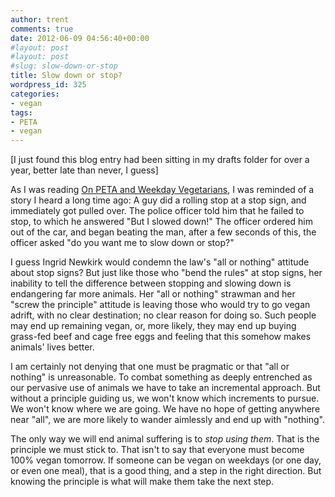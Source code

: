 ```yaml
---
author: trent
comments: true
date: 2012-06-09 04:56:40+00:00
#layout: post
#layout: post
#slug: slow-down-or-stop
title: Slow down or stop?
wordpress_id: 325
categories:
- vegan
tags:
- PETA
- vegan
---
```


[I just found this blog entry had been sitting in my drafts folder for over a year, better late than never, I guess]

As I was reading [On PETA and Weekday Vegetarians](http://vegan.fm/blog/2011/02/on-peta-and-weekday-vegetarians/), I was reminded of a story I heard a long time ago: A guy did a rolling stop at a stop sign, and immediately got pulled over. The police officer told him that he failed to stop, to which he answered "But I slowed down!"  The officer ordered him out of the car, and began beating the man, after a few seconds of this, the officer asked "do you want me to slow down or stop?"

I guess Ingrid Newkirk would condemn the law's "all or nothing" attitude about stop signs?  But just like those who "bend the rules" at stop signs, her inability to tell the difference between stopping and slowing down is endangering far more animals.  Her "all or nothing" strawman and her "screw the principle" attitude is leaving those who would try to go vegan adrift, with no clear destination; no clear reason for doing so.  Such people may end up remaining vegan, or, more likely, they may end up buying grass-fed beef and cage free eggs and feeling that this somehow makes animals' lives better.

I am certainly not denying that one must be pragmatic or that "all or nothing" is unreasonable.  To combat something as deeply entrenched as our pervasive use of animals we have to take an incremental approach.  But without a principle guiding us, we won't know which increments to pursue.  We won't know where we are going.  We have no hope of getting anywhere near "all", we are more likely to wander aimlessly and end up with "nothing".

The only way we will end animal suffering is to _stop using them_.  That is the principle we must stick to.  That isn't to say that everyone must become 100% vegan tomorrow. If someone can be vegan on weekdays (or one day, or even one meal), that is a good thing, and a step in the right direction.  But knowing the principle is what will make them take the next step.
